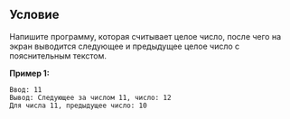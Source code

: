 ## Условие

Напишите программу, которая считывает целое число, после чего на экран выводится следующее и предыдущее целое число с пояснительным текстом.

**Пример 1:**

	Ввод: 11
	Вывод: Следующее за числом 11, число: 12
	Для числа 11, предыдущее число: 10